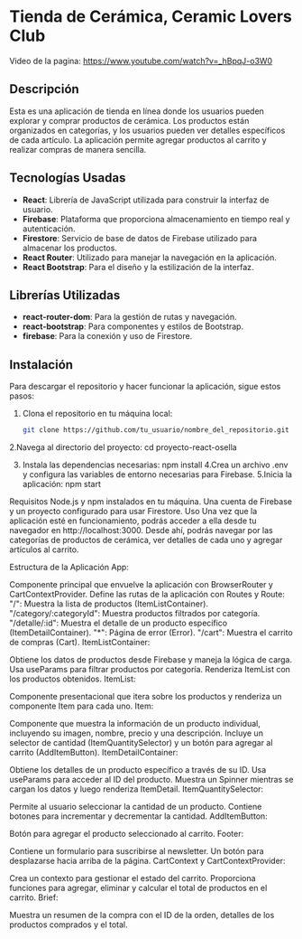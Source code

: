 

# Tienda de Cerámica, Ceramic Lovers Club
Video de la pagina: https://www.youtube.com/watch?v=_hBpqJ-o3W0

## Descripción
Esta es una aplicación de tienda en línea donde los usuarios pueden explorar y comprar productos de cerámica. Los productos están organizados en categorías, y los usuarios pueden ver detalles específicos de cada artículo. La aplicación permite agregar productos al carrito y realizar compras de manera sencilla.

## Tecnologías Usadas
- **React**: Librería de JavaScript utilizada para construir la interfaz de usuario.
- **Firebase**: Plataforma que proporciona almacenamiento en tiempo real y autenticación.
- **Firestore**: Servicio de base de datos de Firebase utilizado para almacenar los productos.
- **React Router**: Utilizado para manejar la navegación en la aplicación.
- **React Bootstrap**: Para el diseño y la estilización de la interfaz.

## Librerías Utilizadas
- **react-router-dom**: Para la gestión de rutas y navegación.
- **react-bootstrap**: Para componentes y estilos de Bootstrap.
- **firebase**: Para la conexión y uso de Firestore.

## Instalación
Para descargar el repositorio y hacer funcionar la aplicación, sigue estos pasos:

1. Clona el repositorio en tu máquina local:
   ```bash
   git clone https://github.com/tu_usuario/nombre_del_repositorio.git
2.Navega al directorio del proyecto:
cd proyecto-react-osella

3. Instala las dependencias necesarias:
   npm install
4.Crea un archivo .env y configura las variables de entorno necesarias para Firebase.
5.Inicia la aplicación: npm start

Requisitos
Node.js y npm instalados en tu máquina.
Una cuenta de Firebase y un proyecto configurado para usar Firestore.
Uso
Una vez que la aplicación esté en funcionamiento, podrás acceder a ella desde tu navegador en http://localhost:3000. Desde ahí, podrás navegar por las categorías de productos de cerámica, ver detalles de cada uno y agregar artículos al carrito.

Estructura de la Aplicación
App:

Componente principal que envuelve la aplicación con BrowserRouter y CartContextProvider.
Define las rutas de la aplicación con Routes y Route:
"/": Muestra la lista de productos (ItemListContainer).
"/category/:categoryId": Muestra productos filtrados por categoría.
"/detalle/:id": Muestra el detalle de un producto específico (ItemDetailContainer).
"*": Página de error (Error).
"/cart": Muestra el carrito de compras (Cart).
ItemListContainer:

Obtiene los datos de productos desde Firebase y maneja la lógica de carga.
Usa useParams para filtrar productos por categoría.
Renderiza ItemList con los productos obtenidos.
ItemList:

Componente presentacional que itera sobre los productos y renderiza un componente Item para cada uno.
Item:

Componente que muestra la información de un producto individual, incluyendo su imagen, nombre, precio y una descripción.
Incluye un selector de cantidad (ItemQuantitySelector) y un botón para agregar al carrito (AddItemButton).
ItemDetailContainer:

Obtiene los detalles de un producto específico a través de su ID.
Usa useParams para acceder al ID del producto.
Muestra un Spinner mientras se cargan los datos y luego renderiza ItemDetail.
ItemQuantitySelector:

Permite al usuario seleccionar la cantidad de un producto.
Contiene botones para incrementar y decrementar la cantidad.
AddItemButton:

Botón para agregar el producto seleccionado al carrito.
Footer:

Contiene un formulario para suscribirse al newsletter.
Un botón para desplazarse hacia arriba de la página.
CartContext y CartContextProvider:

Crea un contexto para gestionar el estado del carrito.
Proporciona funciones para agregar, eliminar y calcular el total de productos en el carrito.
Brief:

Muestra un resumen de la compra con el ID de la orden, detalles de los productos comprados y el total.
